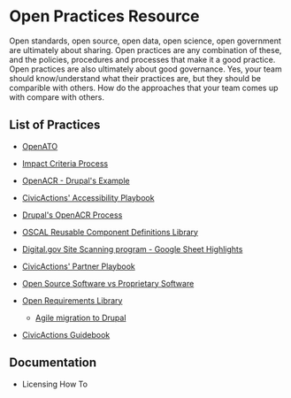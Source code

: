 # Open Practices Resource

Open standards, open source, open data, open science, open government are ultimately about sharing. Open practices are any combination of these, and the policies, procedures and processes that make it a good practice. Open practices are also ultimately about good governance. Yes, your team should know/understand what their practices are, but they should be comparible with others. How do the approaches that your team comes up with compare with others. 

## List of Practices
* [OpenATO](https://openato.org)
* [Impact Criteria Process](https://github.com/CivicActions/impact-criteria)
* [OpenACR - Drupal's Example](https://www.drupal.org/docs/getting-started/accessibility/accessibility-conformance-report-acr-process)
* [CivicActions' Accessibility Playbook](https://accessibility.civicactions.com/playbook/)
* [Drupal's OpenACR Process](https://www.drupal.org/docs/getting-started/accessibility/accessibility-conformance-report-acr-process)
* [OSCAL Reusable Component Definitions Library](https://github.com/CivicActions/oscal-component-definitions)
* [Digital.gov Site Scanning program - Google Sheet Highlights](https://github.com/CivicActions/site-evaluation-tools/blob/main/digital.gov-scan-upload.js.md)
* [CivicActions' Partner Playbook](https://drive.google.com/drive/folders/1Ckmk_YgdW_QlxoGQxtSZ1REGCACsiPbB)
* [Open Source Software vs Proprietary Software](https://docs.google.com/document/d/1o3rJSa1KhfC9QcliQ9RwgZsoHPJM54XzFmRLzrA8DnQ/edit?tab=t.0)
* [Open Requirements Library](https://github.com/CivicActions/open-practice/tree/main/open-requirements-library)
  * [Agile migration to Drupal](open-requirements-library/agile-migrations.md)

* [CivicActions Guidebook](https://guidebook.civicactions.com/en/latest/)


## Documentation
* Licensing How To
